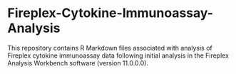 # Fireplex-Cytokine-Immunoassay-Analysis

This repository contains R Markdown files associated with analysis of Fireplex cytokine immunoassay data following initial analysis in the Fireplex Analysis Workbench software (version 11.0.0.0).

